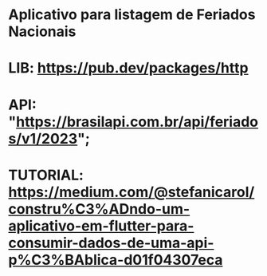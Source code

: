  # Aplicativo para listagem de Feriados Nacionais 
 #  LIB: https://pub.dev/packages/http
 # API: "https://brasilapi.com.br/api/feriados/v1/2023";
 # TUTORIAL: https://medium.com/@stefanicarol/constru%C3%ADndo-um-aplicativo-em-flutter-para-consumir-dados-de-uma-api-p%C3%BAblica-d01f04307eca
